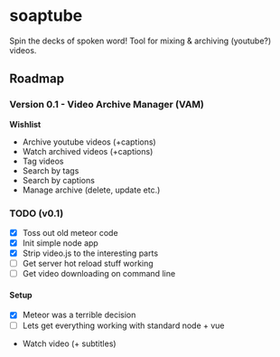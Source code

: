 # soaptube
Spin the decks of spoken word! Tool for mixing &amp; archiving (youtube?) videos.

## Roadmap

### Version 0.1 - Video Archive Manager (VAM)

**Wishlist**

* Archive youtube videos (+captions)
* Watch archived videos (+captions)
* Tag videos
* Search by tags
* Search by captions
* Manage archive (delete, update etc.)

### TODO (v0.1)
- [x] Toss out old meteor code
- [x] Init simple node app
- [x] Strip video.js to the interesting parts
- [ ] Get server hot reload stuff working
- [ ] Get video downloading on command line

#### Setup

- [x] Meteor was a terrible decision
- [ ] Lets get everything working with standard node + vue

* Watch video (+ subtitles)